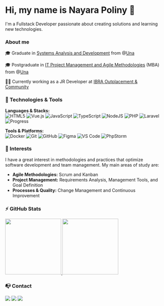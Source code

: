 # Hi, my name is Nayara Poliny 👋

I'm a Fullstack Developer passionate about creating solutions and learning new technologies.

### About me

🎓 Graduate in [Systems Analysis and Development](https://www.una.br/graduacao/analise-e-desenvolvimento-de-sistemas/) from @[Una](https://www.una.br/)

🎓 Postgraduate in [IT Project Management and Agile Methodologies](https://pos.una.br/cursos/gestao-de-projetos-de-ti-e-metodologias-ageis) (MBA) from @[Una](https://www.una.br/)

👩‍💻 Currently working as a JR Developer at [IBRA Outplacement & Community](https://ibrabr.com.br/)

### 🔧 Technologies & Tools

<p>
  <strong>Languages & Stacks:</strong><br>
  <img src="https://img.shields.io/badge/html5-%23E34F26.svg?style=for-the-badge&logo=html5&logoColor=white" alt="HTML5"/>
  <img src="https://img.shields.io/badge/vue.js-%2335495E.svg?style=for-the-badge&logo=vue.js&logoColor=%234FC08D" alt="Vue.js"/>
  <img src="https://img.shields.io/badge/javascript-%23323330.svg?style=for-the-badge&logo=javascript&logoColor=%23F7DF1E" alt="JavaScript"/>
  <img src="https://img.shields.io/badge/typescript-%23007ACC.svg?style=for-the-badge&logo=typescript&logoColor=white" alt="TypeScript"/>
  <img src="https://img.shields.io/badge/node.js-6DA55F?style=for-the-badge&logo=node.js&logoColor=white" alt="NodeJS"/>
  <img src="https://img.shields.io/badge/php-%23007ACC.svg?style=flat-square&logo=php&logoColor=white" alt="PHP"/>
  <img src="https://img.shields.io/badge/laravel-%23FF2D20.svg?style=for-the-badge&logo=laravel&logoColor=white" alt="Laravel"/>
  <img src="https://img.shields.io/badge/Progress-5C2D91?style=for-the-badge&logo=progress&logoColor=white" alt="Progress"/>
</p>
<p>
  <strong>Tools & Platforms:</strong><br>
  <img src="https://img.shields.io/badge/docker-%232496ED.svg?style=for-the-badge&logo=docker&logoColor=white" alt="Docker"/>
  <img src="https://img.shields.io/badge/git-%23F05033.svg?style=for-the-badge&logo=git&logoColor=white" alt="Git"/>
  <img src="https://img.shields.io/badge/github-%23121011.svg?style=for-the-badge&logo=github&logoColor=white" alt="GitHub"/>
  <img src="https://img.shields.io/badge/figma-%23F24E1E.svg?style=for-the-badge&logo=figma&logoColor=white" alt="Figma"/>
  <img src="https://img.shields.io/badge/VS%20Code-0078d7.svg?style=for-the-badge&logo=visual-studio-code&logoColor=white" alt="VS Code"/>
  <img src="https://img.shields.io/badge/PhpStorm-000000.svg?style=for-the-badge&logo=phpstorm&logoColor=white" alt="PhpStorm"/>
</p>

### 🔎 Interests

I have a great interest in methodologies and practices that optimize software development and team management. My main areas of study are:

- **Agile Methodologies:** Scrum and Kanban
- **Project Management:** Requirements Analysis, Management Tools, and Goal Definition
- **Processes & Quality:** Change Management and Continuous Improvement

### ⚡ GitHub Stats

<div>
  <a href="https://github.com/nayarapoliny">
    <img height="180em" src="https://github-readme-stats.vercel.app/api/top-langs/?username=nayarapoliny&layout=compact&langs_count=7&theme=dracula"/>
    <img height="180em" src="https://github-readme-stats.vercel.app/api?username=nayarapoliny&show_icons=true&theme=dracula&include_all_commits=true&count_private=true"/>
  </a>
</div>

### 📭 Contact

<div> 
  <a href="https://www.linkedin.com/in/nayarapoliny/" target="_blank"><img src="https://img.shields.io/badge/-LinkedIn-%230077B5?style=for-the-badge&logo=linkedin&logoColor=white" target="_blank"></a>
  <a href="https://instagram.com/naay.rar" target="_blank"><img src="https://img.shields.io/badge/-Instagram-%23E4405F?style=for-the-badge&logo=instagram&logoColor=white" target="_blank"></a>
  <a href="https://www.twitch.tv/naaycalazans" target="_blank"><img src="https://img.shields.io/badge/Twitch-9146FF?style=for-the-badge&logo=twitch&logoColor=white" target="_blank"></a>
</div>
